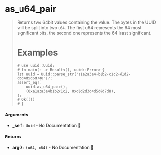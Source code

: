 # as\_u64\_pair

>  Returns two 64bit values containing the value.
>  The bytes in the UUID will be split into two `u64`.
>  The first u64 represents the 64 most significant bits,
>  the second one represents the 64 least significant.
>  # Examples
>  ```
>  # use uuid::Uuid;
>  # fn main() -> Result<(), uuid::Error> {
>  let uuid = Uuid::parse_str("a1a2a3a4-b1b2-c1c2-d1d2-d3d4d5d6d7d8")?;
>  assert_eq!(
>      uuid.as_u64_pair(),
>      (0xa1a2a3a4b1b2c1c2, 0xd1d2d3d4d5d6d7d8),
>  );
>  # Ok(())
>  # }
>  ```

#### Arguments

- **\_self** : `Uuid` \- No Documentation 🚧

#### Returns

- **arg0** : `(u64, u64)` \- No Documentation 🚧